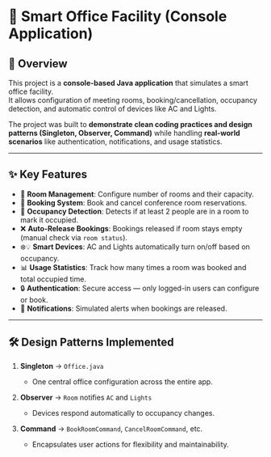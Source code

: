 # 🚀 Smart Office Facility (Console Application)

## 🌟 Overview
This project is a **console-based Java application** that simulates a smart office facility.  
It allows configuration of meeting rooms, booking/cancellation, occupancy detection, and automatic control of devices like AC and Lights.  

The project was built to **demonstrate clean coding practices and design patterns (Singleton, Observer, Command)** while handling **real-world scenarios** like authentication, notifications, and usage statistics.

---

## ✨ Key Features
- 🏢 **Room Management**: Configure number of rooms and their capacity.
- 📅 **Booking System**: Book and cancel conference room reservations.
- 👥 **Occupancy Detection**: Detects if at least 2 people are in a room to mark it occupied.
- ❌ **Auto-Release Bookings**: Bookings released if room stays empty (manual check via `room status`).
- ❄️💡 **Smart Devices**: AC and Lights automatically turn on/off based on occupancy.
- 📊 **Usage Statistics**: Track how many times a room was booked and total occupied time.
- 🔒 **Authentication**: Secure access — only logged-in users can configure or book.
- 📢 **Notifications**: Simulated alerts when bookings are released.

---

## 🛠️ Design Patterns Implemented
1. **Singleton** → `Office.java`  
   - One central office configuration across the entire app.

2. **Observer** → `Room` notifies `AC` and `Lights`  
   - Devices respond automatically to occupancy changes.

3. **Command** → `BookRoomCommand`, `CancelRoomCommand`, etc.  
   - Encapsulates user actions for flexibility and maintainability.

